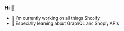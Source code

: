 ### Hi 👋

- 🔭 I’m currently working on all things Shopify
- 🌱 Especially learning about GraphQL and Shopiy APIs

